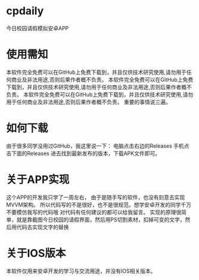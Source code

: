 # cpdaily
今日校园请假模拟安卓APP

# 使用需知
本软件完全免费可以在GitHub上免费下载到，并且仅供技术研究使用,请勿用于任何商业及非法用途,否则后果作者概不负责。
本软件完全免费可以在GitHub上免费下载到，并且仅供技术研究使用,请勿用于任何商业及非法用途,否则后果作者概不负责。
本软件完全免费可以在GitHub上免费下载到，并且仅供技术研究使用,请勿用于任何商业及非法用途,否则后果作者概不负责。
重要的事情说三遍。

# 如何下载
由于很多同学没用过GitHub，我这里说一下：
电脑点击右边的Releases
手机点击下面的Releases
进去找到最新发布的版本，下载APK文件即可。

# 关于APP实现
这个APP的开发我只学了一周左右，
由于是随手写的软件，也没有刻意去实现MVVM架构。
所以代码写的不是很好，也不是很规范。想学安卓开发的同学千万不要模仿我写的代码哦
对代码有任何建议的都可以给我留言。
实现的原理很简单，就是靠截图今日校园的请假界面，然后用PS切割素材，扣掉可变的文字，然后用代码去实现文字的替换

# 关于IOS版本
本软件仅用来安卓开发的学习与交流用途，并没有IOS相关版本。
